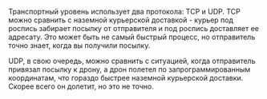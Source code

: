 <!-- verified: agorbachev 03.05.2022 -->

<!-- 14.0.1 -->
Транспортный уровень использует два протокола: TCP и UDP. TCP можно сравнить с наземной курьерской доставкой - курьер под роспись забирает посылку от отправителя и под роспись доставляет ее адресату. Это может быть не самый быстрый процесс, но отправитель точно знает, когда вы получили посылку. 

UDP, в свою очередь, можно сравнить с ситуацией, когда отправитель привязал посылку к дрону, а дрон полетел по запрограммированным координатам, что гораздо быстрее наземной курьерской доставки. Скорее всего он долетит, но это не точно. 